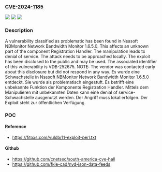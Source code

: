 ### [CVE-2024-1185](https://cve.mitre.org/cgi-bin/cvename.cgi?name=CVE-2024-1185)
![](https://img.shields.io/static/v1?label=Product&message=NBMonitor%20Network%20Bandwidth%20Monitor&color=blue)
![](https://img.shields.io/static/v1?label=Version&message=1.6.5.0%20&color=brightgreen)
![](https://img.shields.io/static/v1?label=Vulnerability&message=CWE-404%20Denial%20of%20Service&color=brightgreen)

### Description

A vulnerability classified as problematic has been found in Nsasoft NBMonitor Network Bandwidth Monitor 1.6.5.0. This affects an unknown part of the component Registration Handler. The manipulation leads to denial of service. The attack needs to be approached locally. The exploit has been disclosed to the public and may be used. The associated identifier of this vulnerability is VDB-252675. NOTE: The vendor was contacted early about this disclosure but did not respond in any way.
Es wurde eine Schwachstelle in Nsasoft NBMonitor Network Bandwidth Monitor 1.6.5.0 entdeckt. Sie wurde als problematisch eingestuft. Es betrifft eine unbekannte Funktion der Komponente Registration Handler. Mittels dem Manipulieren mit unbekannten Daten kann eine denial of service-Schwachstelle ausgenutzt werden. Der Angriff muss lokal erfolgen. Der Exploit steht zur öffentlichen Verfügung.

### POC

#### Reference
- https://fitoxs.com/vuldb/11-exploit-perl.txt

#### Github
- https://github.com/cnetsec/south-america-cve-hall
- https://github.com/fkie-cad/nvd-json-data-feeds

